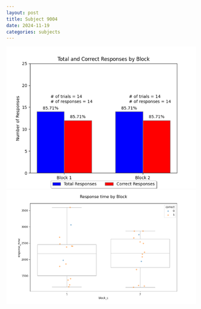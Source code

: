 ```yaml
---
layout: post
title: Subject 9004
date: 2024-11-19
categories: subjects
---
```


![](data/9004/run-22/9004_ATS_responses.png)
![](data/9004/run-22/9004_ATS_rt.png)
